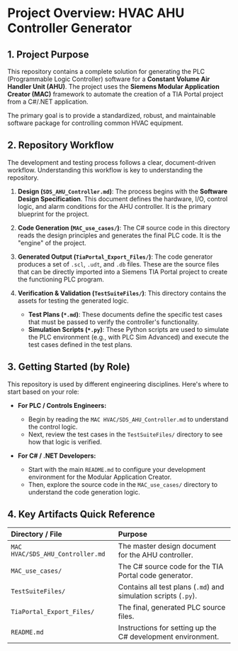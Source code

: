 # Project Overview: HVAC AHU Controller Generator

## 1. Project Purpose

This repository contains a complete solution for generating the PLC (Programmable Logic Controller) software for a **Constant Volume Air Handler Unit (AHU)**. The project uses the **Siemens Modular Application Creator (MAC)** framework to automate the creation of a TIA Portal project from a C#/.NET application.

The primary goal is to provide a standardized, robust, and maintainable software package for controlling common HVAC equipment.

## 2. Repository Workflow

The development and testing process follows a clear, document-driven workflow. Understanding this workflow is key to understanding the repository.

1.  **Design (`SDS_AHU_Controller.md`)**: The process begins with the **Software Design Specification**. This document defines the hardware, I/O, control logic, and alarm conditions for the AHU controller. It is the primary blueprint for the project.

2.  **Code Generation (`MAC_use_cases/`)**: The C# source code in this directory reads the design principles and generates the final PLC code. It is the "engine" of the project.

3.  **Generated Output (`TiaPortal_Export_Files/`)**: The code generator produces a set of `.scl`, `.udt`, and `.db` files. These are the source files that can be directly imported into a Siemens TIA Portal project to create the functioning PLC program.

4.  **Verification & Validation (`TestSuiteFiles/`)**: This directory contains the assets for testing the generated logic.
    *   **Test Plans (`*.md`)**: These documents define the specific test cases that must be passed to verify the controller's functionality.
    *   **Simulation Scripts (`*.py`)**: These Python scripts are used to simulate the PLC environment (e.g., with PLC Sim Advanced) and execute the test cases defined in the test plans.

## 3. Getting Started (by Role)

This repository is used by different engineering disciplines. Here's where to start based on your role:

*   **For PLC / Controls Engineers:**
    *   Begin by reading the `MAC HVAC/SDS_AHU_Controller.md` to understand the control logic.
    *   Next, review the test cases in the `TestSuiteFiles/` directory to see how that logic is verified.

*   **For C# / .NET Developers:**
    *   Start with the main `README.md` to configure your development environment for the Modular Application Creator.
    *   Then, explore the source code in the `MAC_use_cases/` directory to understand the code generation logic.

## 4. Key Artifacts Quick Reference

| Directory / File                    | Purpose                                                      |
| :---------------------------------- | :----------------------------------------------------------- |
| `MAC HVAC/SDS_AHU_Controller.md`    | The master design document for the AHU controller.           |
| `MAC_use_cases/`                    | The C# source code for the TIA Portal code generator.        |
| `TestSuiteFiles/`                   | Contains all test plans (`.md`) and simulation scripts (`.py`). |
| `TiaPortal_Export_Files/`           | The final, generated PLC source files.                       |
| `README.md`                         | Instructions for setting up the C# development environment.    |
